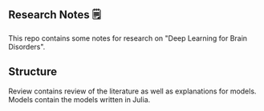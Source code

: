 ## Research Notes 🗒️

This repo contains some notes for research on "Deep Learning for Brain Disorders".

## Structure

Review contains review of the literature as well as explanations for models. Models contain the models written in Julia.
